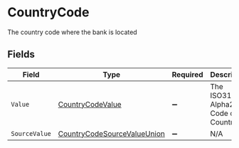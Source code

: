 # CountryCode

The country code where the bank is located


## Fields

| Field                                                                                 | Type                                                                                  | Required                                                                              | Description                                                                           | Example                                                                               |
| ------------------------------------------------------------------------------------- | ------------------------------------------------------------------------------------- | ------------------------------------------------------------------------------------- | ------------------------------------------------------------------------------------- | ------------------------------------------------------------------------------------- |
| `Value`                                                                               | [CountryCodeValue](../../Models/Components/CountryCodeValue.md)                       | :heavy_minus_sign:                                                                    | The ISO3166-1 Alpha2 Code of the Country                                              | US                                                                                    |
| `SourceValue`                                                                         | [CountryCodeSourceValueUnion](../../Models/Components/CountryCodeSourceValueUnion.md) | :heavy_minus_sign:                                                                    | N/A                                                                                   |                                                                                       |